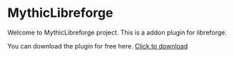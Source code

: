 # MythicLibreforge
Welcome to MythicLibreforge project. This is a addon plugin for libreforge.

You can download the plugin for free here. [Click to download](https://www.spigotmc.org/resources/mythiclibreforge-add-more-effects-triggers-filters-conditions-to-libreforge-1-17-1-20.104913/)
